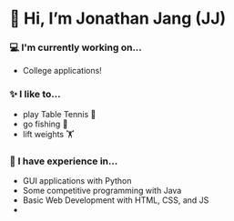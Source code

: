 # 👋 Hi, I’m Jonathan Jang (JJ)

### 💻 I'm currently working on...
- College applications!


### ✨ I like to...
- play Table Tennis 🏓
- go fishing 🎣
- lift weights 🏋️

### 🔧 I have experience in...
- GUI applications with Python
- Some competitive programming with Java
- Basic Web Development with HTML, CSS, and JS
- 
<!---
JonathanJang24/JonathanJang24 is a ✨ special ✨ repository because its `README.md` (this file) appears on your GitHub profile.
You can click the Preview link to take a look at your changes.
--->
